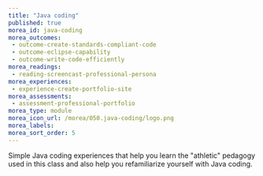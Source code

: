 ```yaml
---
title: "Java coding"
published: true
morea_id: java-coding
morea_outcomes:
 - outcome-create-standards-compliant-code
 - outcome-eclipse-capability
 - outcome-write-code-efficiently
morea_readings:
 - reading-screencast-professional-persona
morea_experiences:
 - experience-create-portfolio-site
morea_assessments:
 - assessment-professional-portfolio
morea_type: module
morea_icon_url: /morea/050.java-coding/logo.png
morea_labels:
morea_sort_order: 5
---
```


Simple Java coding experiences that help you learn the "athletic" pedagogy used in this class and also help you refamiliarize
yourself with Java coding. 



